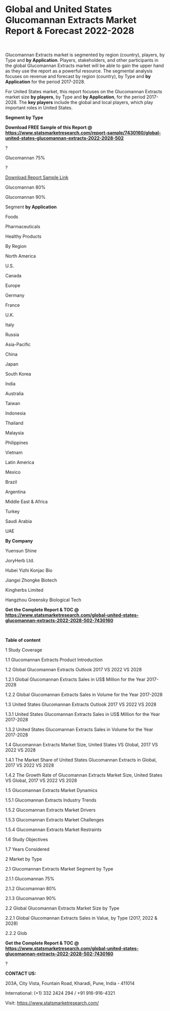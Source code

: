 <h1>Global and United States Glucomannan Extracts Market Report & Forecast 2022-2028</h1><br/><p>Glucomannan Extracts market is segmented by region (country), players, by Type and <strong>by Application</strong>. Players, stakeholders, and other participants in the global Glucomannan Extracts market will be able to gain the upper hand as they use the report as a powerful resource. The segmental analysis focuses on revenue and forecast by region (country), by Type and <strong>by Application</strong> for the period 2017-2028.</p>
 
 
 
 <p>For United States market, this report focuses on the Glucomannan Extracts market size <strong>by players</strong>, by Type and <strong>by Application</strong>, for the period 2017-2028. The <strong>key players</strong> include the global and local players, which play important roles in United States.</p>
 
 
 
 <p><strong>Segment by Type</strong></p>
 
 
 
 <div><b>Download FREE Sample of this Report @ <a href="https://www.statsmarketresearch.com/download-free-sample/7430160/global-united-states-glucomannan-extracts-2022-2028-502">https://www.statsmarketresearch.com/report-sample/7430160/global-united-states-glucomannan-extracts-2022-2028-502</a></b></div>
 
 
 
 <p>? </p>
 
 
 
 <p>Glucomannan 75%</p>
 
 
 
 <p>? </p>
 
 
 
 <p><a href="https://www.statsmarketresearch.com/download-free-sample/7430160/global-united-states-glucomannan-extracts-2022-2028-502">Download Report Sample Link</a></p>
 
 
 
 <p>Glucomannan 80%</p>
 
 
 
 <p>Glucomannan 90%</p>
 
 
 
 <p>Segment <strong>by Application</strong></p>
 
 
 
 <p>Foods</p>
 
 
 
 <p>Pharmaceuticals</p>
 
 
 
 <p>Healthy Products</p>
 
 
 
 <p>By Region</p>
 
 
 
 <p>North America</p>
 
 
 
 <p>U.S.</p>
 
 
 
 <p>Canada</p>
 
 
 
 <p>Europe</p>
 
 
 
 <p>Germany</p>
 
 
 
 <p>France</p>
 
 
 
 <p>U.K.</p>
 
 
 
 <p>Italy</p>
 
 
 
 <p>Russia</p>
 
 
 
 <p>Asia-Pacific</p>
 
 
 
 <p>China</p>
 
 
 
 <p>Japan</p>
 
 
 
 <p>South Korea</p>
 
 
 
 <p>India</p>
 
 
 
 <p>Australia</p>
 
 
 
 <p>Taiwan</p>
 
 
 
 <p>Indonesia</p>
 
 
 
 <p>Thailand</p>
 
 
 
 <p>Malaysia</p>
 
 
 
 <p>Philippines</p>
 
 
 
 <p>Vietnam</p>
 
 
 
 <p>Latin America</p>
 
 
 
 <p>Mexico</p>
 
 
 
 <p>Brazil</p>
 
 
 
 <p>Argentina</p>
 
 
 
 <p>Middle East & Africa</p>
 
 
 
 <p>Turkey</p>
 
 
 
 <p>Saudi Arabia</p>
 
 
 
 <p>UAE</p>
 
 
 
 <p><strong>By Company</strong></p>
 
 
 
 <p>Yuensun Shine</p>
 
 
 
 <p>JoryHerb Ltd.</p>
 
 
 
 <p>Hubei Yizhi Konjac Bio</p>
 
 
 
 <p>Jiangxi Zhongke Biotech</p>
 
 
 
 <p>Kingherbs Limited</p>
 
 
 
 <p>Hangzhou Greensky Biological Tech</p>
 
 
 
 <div><b>Get the Complete Report & TOC @ <a href="https://www.statsmarketresearch.com/global-united-states-glucomannan-extracts-2022-2028-502-7430160">https://www.statsmarketresearch.com/global-united-states-glucomannan-extracts-2022-2028-502-7430160</a></b></div>
 
 
 
 <p><br />
 
 <b>Table of content</b></p>
 
 
 
 <p>1 Study Coverage<br />
 
 1.1 Glucomannan Extracts Product Introduction<br />
 
 1.2 Global Glucomannan Extracts Outlook 2017 VS 2022 VS 2028<br />
 
 1.2.1 Global Glucomannan Extracts Sales in US$ Million for the Year 2017-2028<br />
 
 1.2.2 Global Glucomannan Extracts Sales in Volume for the Year 2017-2028<br />
 
 1.3 United States Glucomannan Extracts Outlook 2017 VS 2022 VS 2028<br />
 
 1.3.1 United States Glucomannan Extracts Sales in US$ Million for the Year 2017-2028<br />
 
 1.3.2 United States Glucomannan Extracts Sales in Volume for the Year 2017-2028<br />
 
 1.4 Glucomannan Extracts Market Size, United States VS Global, 2017 VS 2022 VS 2028<br />
 
 1.4.1 The Market Share of United States Glucomannan Extracts in Global, 2017 VS 2022 VS 2028<br />
 
 1.4.2 The Growth Rate of Glucomannan Extracts Market Size, United States VS Global, 2017 VS 2022 VS 2028<br />
 
 1.5 Glucomannan Extracts Market Dynamics<br />
 
 1.5.1 Glucomannan Extracts Industry Trends<br />
 
 1.5.2 Glucomannan Extracts Market Drivers<br />
 
 1.5.3 Glucomannan Extracts Market Challenges<br />
 
 1.5.4 Glucomannan Extracts Market Restraints<br />
 
 1.6 Study Objectives<br />
 
 1.7 Years Considered<br />
 
 2 Market by Type<br />
 
 2.1 Glucomannan Extracts Market Segment by Type<br />
 
 2.1.1 Glucomannan 75%<br />
 
 2.1.2 Glucomannan 80%<br />
 
 2.1.3 Glucomannan 90%<br />
 
 2.2 Global Glucomannan Extracts Market Size by Type<br />
 
 2.2.1 Global Glucomannan Extracts Sales in Value, by Type (2017, 2022 & 2028)<br />
 
 2.2.2 Glob</p>
 
 
 
 <div><b>Get the Complete Report & TOC @ <a href="https://www.statsmarketresearch.com/global-united-states-glucomannan-extracts-2022-2028-502-7430160">https://www.statsmarketresearch.com/global-united-states-glucomannan-extracts-2022-2028-502-7430160</a></b></div>
 
 
 
 <p>? </p>
 
 
 
 <p><b>CONTACT US:</b><br />
 
 203A, City Vista, Fountain Road, Kharadi, Pune, India - 411014<br />
 
 International: (+1) 332 2424 294 / +91 916-916-4321<br />
 
 Visit: <a href="https://www.statsmarketresearch.com/">https://www.statsmarketresearch.com/</a></p>